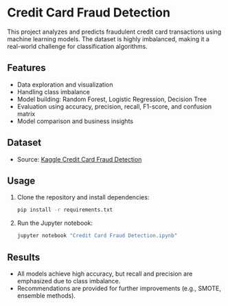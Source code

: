 # Credit Card Fraud Detection

This project analyzes and predicts fraudulent credit card transactions using machine learning models. The dataset is highly imbalanced, making it a real-world challenge for classification algorithms.

## Features
- Data exploration and visualization
- Handling class imbalance
- Model building: Random Forest, Logistic Regression, Decision Tree
- Evaluation using accuracy, precision, recall, F1-score, and confusion matrix
- Model comparison and business insights

## Dataset
- Source: [Kaggle Credit Card Fraud Detection](https://www.kaggle.com/mlg-ulb/creditcardfraud)


## Usage
1. Clone the repository and install dependencies:
   ```bash
   pip install -r requirements.txt
   ```
2. Run the Jupyter notebook:
   ```bash
   jupyter notebook "Credit Card Fraud Detection.ipynb"
   ```

## Results
- All models achieve high accuracy, but recall and precision are emphasized due to class imbalance.
- Recommendations are provided for further improvements (e.g., SMOTE, ensemble methods).


